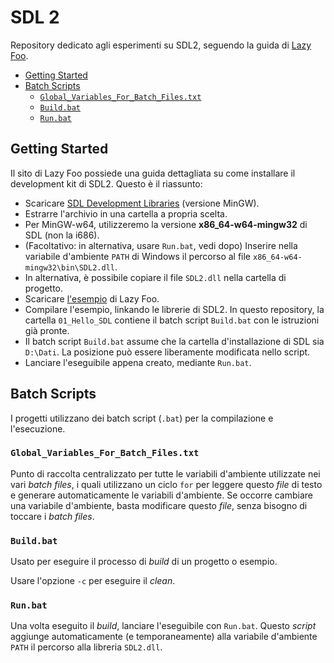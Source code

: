 <!-- omit in toc -->
# SDL 2

Repository dedicato agli esperimenti su SDL2, seguendo la guida di [Lazy Foo](https://lazyfoo.net/tutorials/SDL/index.php).

- [Getting Started](#getting-started)
- [Batch Scripts](#batch-scripts)
  - [`Global_Variables_For_Batch_Files.txt`](#global_variables_for_batch_filestxt)
  - [`Build.bat`](#buildbat)
  - [`Run.bat`](#runbat)


## Getting Started

Il sito di Lazy Foo possiede una guida dettagliata su come installare il development kit di SDL2. Questo è il riassunto:

- Scaricare [SDL Development Libraries](http://libsdl.org/download-2.0.php) (versione MinGW).
- Estrarre l'archivio in una cartella a propria scelta.
- Per MinGW-w64, utilizzeremo la versione **x86_64-w64-mingw32** di SDL (non la i686).
- (Facoltativo: in alternativa, usare `Run.bat`, vedi dopo) Inserire nella variabile d'ambiente `PATH` di Windows il percorso al file `x86_64-w64-mingw32\bin\SDL2.dll`.
- In alternativa, è possibile copiare il file `SDL2.dll` nella cartella di progetto.
- Scaricare [l'esempio](https://lazyfoo.net/tutorials/SDL/01_hello_SDL/01_hello_SDL.zip) di Lazy Foo.
- Compilare l'esempio, linkando le librerie di SDL2. In questo repository, la cartella `01_Hello_SDL` contiene il batch script `Build.bat` con le istruzioni già pronte.
- Il batch script `Build.bat` assume che la cartella d'installazione di SDL sia `D:\Dati`. La posizione può essere liberamente modificata nello script.
- Lanciare l'eseguibile appena creato, mediante `Run.bat`.

## Batch Scripts

I progetti utilizzano dei batch script (`.bat`) per la compilazione e l'esecuzione.

### `Global_Variables_For_Batch_Files.txt`

Punto di raccolta centralizzato per tutte le variabili d'ambiente utilizzate nei vari *batch files*, i quali utilizzano un ciclo `for` per leggere questo *file* di testo e generare automaticamente le variabili d'ambiente. Se occorre cambiare una variabile d'ambiente, basta modificare questo *file*, senza bisogno di toccare i *batch files*.

### `Build.bat`

Usato per eseguire il processo di *build* di un progetto o esempio.

Usare l'opzione `-c` per eseguire il *clean*.

### `Run.bat`

Una volta eseguito il *build*, lanciare l'eseguibile con `Run.bat`. Questo *script* aggiunge automaticamente (e temporaneamente) alla variabile d'ambiente `PATH` il percorso alla libreria `SDL2.dll`.